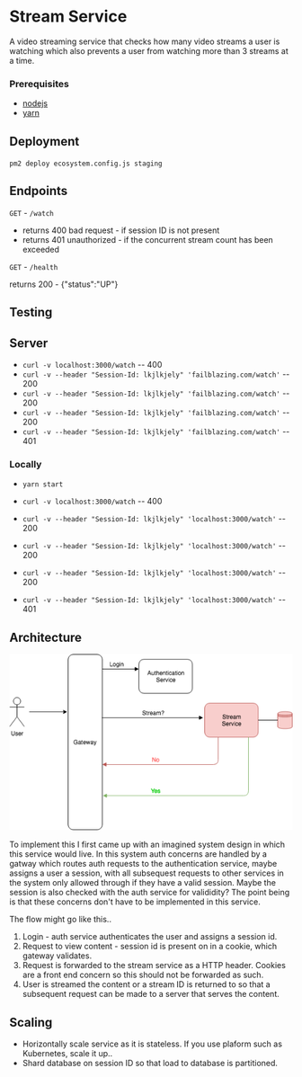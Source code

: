 # Stream Service

A video streaming service that checks how many video streams a user is watching which also prevents a user from watching more than 3 streams at a time.

### Prerequisites

- [nodejs](https://nodejs.org/en/)
- [yarn](https://yarnpkg.com/en/)

## Deployment

`pm2 deploy ecosystem.config.js staging`

## Endpoints

`GET` - `/watch`

- returns 400 bad request - if session ID is not present
- returns 401 unauthorized - if the concurrent stream count has been exceeded

`GET` - `/health`

returns 200 - {"status":"UP"}

## Testing

## Server

- `curl -v localhost:3000/watch` -- 400
- `curl -v --header "Session-Id: lkjlkjely" 'failblazing.com/watch'` -- 200
- `curl -v --header "Session-Id: lkjlkjely" 'failblazing.com/watch'` -- 200
- `curl -v --header "Session-Id: lkjlkjely" 'failblazing.com/watch'` -- 200
- `curl -v --header "Session-Id: lkjlkjely" 'failblazing.com/watch'` -- 401


### Locally

- `yarn start`

- `curl -v localhost:3000/watch` -- 400
- `curl -v --header "Session-Id: lkjlkjely" 'localhost:3000/watch'` -- 200
- `curl -v --header "Session-Id: lkjlkjely" 'localhost:3000/watch'` -- 200
- `curl -v --header "Session-Id: lkjlkjely" 'localhost:3000/watch'` -- 200
- `curl -v --header "Session-Id: lkjlkjely" 'localhost:3000/watch'` -- 401


## Architecture

![Imagined context..](diagram/architecture.png)

To implement this I first came up with an imagined system design in which this service would live. In this system auth concerns are handled by a gatway which routes auth requests to the authentication service, maybe assigns a user a session, with all subsequest requests to other services in the system only allowed through if they have a valid session. Maybe the session is also checked with the auth service for valididity? The point being is that these concerns don't have to be implemented in this service.

The flow might go like this..
1. Login - auth service authenticates the user and assigns a session id.
2. Request to view content - session id is present on in a cookie, which gateway validates.
3. Request is forwarded to the stream service as a HTTP header. Cookies are a front end concern so this should not be forwarded as such.
4. User is streamed the content or a stream ID is returned to so that a subsequent request can be made to a server that serves the content.


## Scaling

* Horizontally scale service as it is stateless. If you use plaform such as Kubernetes, scale it up..
* Shard database on session ID so that load to database is partitioned.